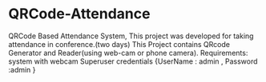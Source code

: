 # QRCode-Attendance
QRCode Based Attendance System, This project was developed for taking attendance in conference.(two days) 
This Project contains QRcode Generator and Reader(using web-cam or phone camera). 
Requirements:
  system with webcam
Superuser credentials 
  {UserName : admin , Password :admin }
